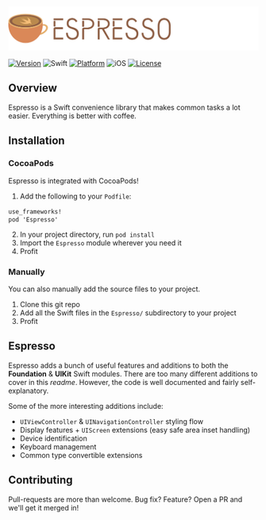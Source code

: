 ![Espresso](Resources/banner.png)

[![Version](https://img.shields.io/cocoapods/v/Espresso.svg?style=flat)](http://cocoapods.org/pods/Espresso)
![Swift](https://img.shields.io/badge/Swift-4.0-orange.svg)
[![Platform](https://img.shields.io/cocoapods/p/Espresso.svg?style=flat)](http://cocoapods.org/pods/Espresso)
![iOS](https://img.shields.io/badge/iOS-10,%2011-blue.svg)
[![License](https://img.shields.io/cocoapods/l/Espresso.svg?style=flat)](http://cocoapods.org/pods/Espresso)

## Overview
Espresso is a Swift convenience library that makes common tasks a lot easier. Everything is better with coffee.

## Installation
### CocoaPods
Espresso is integrated with CocoaPods!

1. Add the following to your `Podfile`:
```
use_frameworks!
pod 'Espresso'
```
2. In your project directory, run `pod install`
3. Import the `Espresso` module wherever you need it
4. Profit

### Manually
You can also manually add the source files to your project.

1. Clone this git repo
2. Add all the Swift files in the `Espresso/` subdirectory to your project
3. Profit

## Espresso

Espresso adds a bunch of useful features and additions to both the **Foundation** & **UIKit** Swift modules.
There are too many different additions to cover in this *readme*. However, the code is well documented and fairly self-explanatory.

Some of the more interesting additions include:
- `UIViewController` & `UINavigationController` styling flow
- Display features + `UIScreen` extensions (easy safe area inset handling)
- Device identification
- Keyboard management
- Common type convertible extensions

## Contributing

Pull-requests are more than welcome. Bug fix? Feature? Open a PR and we'll get it merged in!
